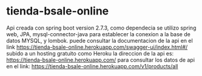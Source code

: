 # tienda-bsale-online

Api creada con spring boot version 2.7.3, como dependecia se utilizo spring web, JPA, mysql-connector-java para establecer la conexion a la base de datos MYSQL, y lombok. puede consultar la documentacion de la api en el link https://tienda-bsale-online.herokuapp.com/swagger-ui/index.html#/ 
subido a un hosting gratuito como Heroku la direccion de la api es: https://tienda-bsale-online.herokuapp.com/
para consultar los datos de api en el link: https://tienda-bsale-online.herokuapp.com/v1/products/all
